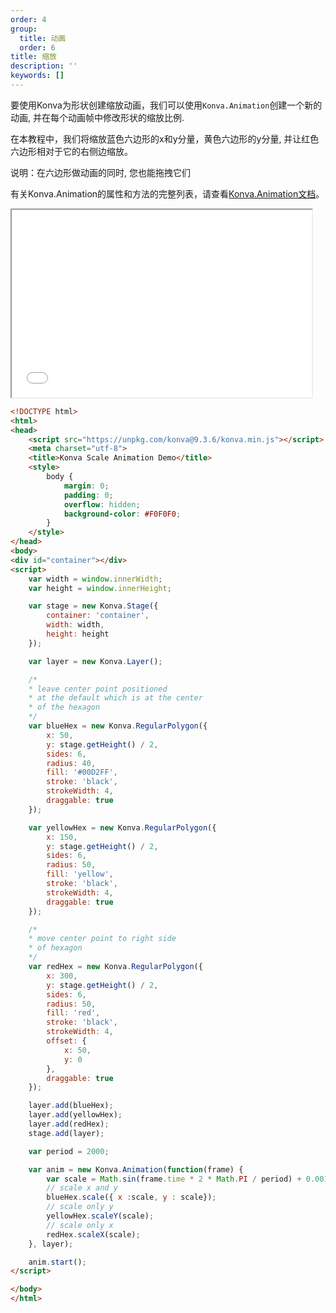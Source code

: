 ```yaml
---
order: 4
group:
  title: 动画
  order: 6
title: 缩放
description: ''
keywords: []
---
```


要使用Konva为形状创建缩放动画，我们可以使用`Konva.Animation`创建一个新的动画, 并在每个动画帧中修改形状的缩放比例.

在本教程中，我们将缩放蓝色六边形的x和y分量，黄色六边形的y分量, 并让红色六边形相对于它的右侧边缩放。

说明：在六边形做动画的同时, 您也能拖拽它们

有关Konva.Animation的属性和方法的完整列表，请查看<a href="https://konvajs.github.io/api/Konva.Animation.html" target="__blank">Konva.Animation文档</a>。


<iframe src="/downloads/code/animations/Scaling.html" style="width: 50vw;height:300px;"></iframe>

```html
<!DOCTYPE html>
<html>
<head>
    <script src="https://unpkg.com/konva@9.3.6/konva.min.js"></script>
    <meta charset="utf-8">
    <title>Konva Scale Animation Demo</title>
    <style>
        body {
            margin: 0;
            padding: 0;
            overflow: hidden;
            background-color: #F0F0F0;
        }
    </style>
</head>
<body>
<div id="container"></div>
<script>
    var width = window.innerWidth;
    var height = window.innerHeight;

    var stage = new Konva.Stage({
        container: 'container',
        width: width,
        height: height
    });

    var layer = new Konva.Layer();

    /*
    * leave center point positioned
    * at the default which is at the center
    * of the hexagon
    */
    var blueHex = new Konva.RegularPolygon({
        x: 50,
        y: stage.getHeight() / 2,
        sides: 6,
        radius: 40,
        fill: '#00D2FF',
        stroke: 'black',
        strokeWidth: 4,
        draggable: true
    });

    var yellowHex = new Konva.RegularPolygon({
        x: 150,
        y: stage.getHeight() / 2,
        sides: 6,
        radius: 50,
        fill: 'yellow',
        stroke: 'black',
        strokeWidth: 4,
        draggable: true
    });

    /*
    * move center point to right side
    * of hexagon
    */
    var redHex = new Konva.RegularPolygon({
        x: 300,
        y: stage.getHeight() / 2,
        sides: 6,
        radius: 50,
        fill: 'red',
        stroke: 'black',
        strokeWidth: 4,
        offset: {
            x: 50,
            y: 0
        },
        draggable: true
    });

    layer.add(blueHex);
    layer.add(yellowHex);
    layer.add(redHex);
    stage.add(layer);

    var period = 2000;

    var anim = new Konva.Animation(function(frame) {
        var scale = Math.sin(frame.time * 2 * Math.PI / period) + 0.001;
        // scale x and y
        blueHex.scale({ x :scale, y : scale});
        // scale only y
        yellowHex.scaleY(scale);
        // scale only x
        redHex.scaleX(scale);
    }, layer);

    anim.start();
</script>

</body>
</html>
```